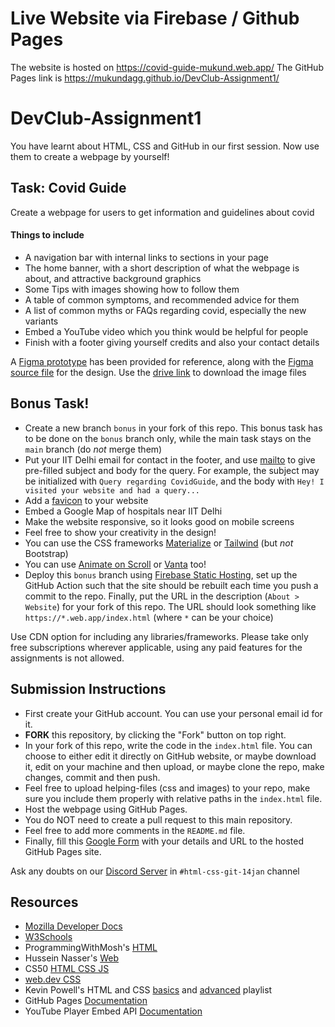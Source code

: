 # Live Website via Firebase / Github Pages

The website is hosted on https://covid-guide-mukund.web.app/
The GitHub Pages link is https://mukundagg.github.io/DevClub-Assignment1/

# DevClub-Assignment1

You have learnt about HTML, CSS and GitHub in our first session. Now use them to create a webpage by yourself!

## Task: Covid Guide
Create a webpage for users to get information and guidelines about covid
#### Things to include
- A navigation bar with internal links to sections in your page
- The home banner, with a short description of what the webpage is about, and attractive background graphics
- Some Tips with images showing how to follow them
- A table of common symptoms, and recommended advice for them
- A list of common myths or FAQs regarding covid, especially the new variants
- Embed a YouTube video which you think would be helpful for people
- Finish with a footer giving yourself credits and also your contact details

A [Figma prototype](https://www.figma.com/proto/12aCPysPYYkU0YrhjdOS7e/CovidGuide) has been provided for reference, along with the [Figma source file](https://www.figma.com/file/12aCPysPYYkU0YrhjdOS7e/CovidGuide) for the design. Use the [drive link](https://csciitd-my.sharepoint.com/:f:/g/personal/tt1201099_iitd_ac_in/EtUO6IwxaxNLkX_5PQQisZYBYjcEJP6sAed_DZI2evf3NQ?e=M8xTKO) to download the image files

## Bonus Task!
- Create a new branch `bonus` in your fork of this repo. This bonus task has to be done on the `bonus` branch only, while the main task stays on the `main` branch (do *not* merge them)
- Put your IIT Delhi email for contact in the footer, and use [mailto](https://en.wikipedia.org/wiki/Mailto) to give pre-filled subject and body for the query. For example, the subject may be initialized with `Query regarding CovidGuide`, and the body with `Hey! I visited your website and had a query...`
- Add a [favicon](https://en.wikipedia.org/wiki/Favicon) to your website
- Embed a Google Map of hospitals near IIT Delhi
- Make the website responsive, so it looks good on mobile screens
- Feel free to show your creativity in the design!
- You can use the CSS frameworks [Materialize](https://materializecss.com/) or [Tailwind](https://tailwindui.com/) (but *not* Bootstrap)
- You can use [Animate on Scroll](https://michalsnik.github.io/aos/) or [Vanta](https://www.vantajs.com/) too!
- Deploy this `bonus` branch using [Firebase Static Hosting](https://firebase.google.com/docs/hosting/github-integration), set up the GitHub Action such that the site should be rebuilt each time you push a commit to the repo. Finally, put the URL in the description (`About > Website`) for your fork of this repo. The URL should look something like `https://*.web.app/index.html` (where `*` can be your choice)

Use CDN option for including any libraries/frameworks. 
Please take only free subscriptions wherever applicable, using any paid features for the assignments is not allowed.

## Submission Instructions
- First create your GitHub account. You can use your personal email id for it.
- **FORK** this repository, by clicking the "Fork" button on top right.
- In your fork of this repo, write the code in the `index.html` file. You can choose to either edit it directly on GitHub website, or maybe download it, edit on your machine and then upload, or maybe clone the repo, make changes, commit and then push.
- Feel free to upload helping-files (css and images) to your repo, make sure you include them properly with relative paths in the `index.html` file.
- Host the webpage using GitHub Pages.
- You do NOT need to create a pull request to this main repository.
- Feel free to add more comments in the `README.md` file.
- Finally, fill this [Google Form](https://forms.gle/zgLhpp4ptMas77yQ6) with your details and URL to the hosted GitHub Pages site.

Ask any doubts on our [Discord Server](https://discord.gg/Hedc9gw3Ar) in `#html-css-git-14jan` channel

## Resources
- [Mozilla Developer Docs](https://developer.mozilla.org/en-US/docs/Learn)
- [W3Schools](https://www.w3schools.com/)
- ProgrammingWithMosh's [HTML](https://www.youtube.com/watch?v=qz0aGYrrlhU)
- Hussein Nasser's [Web](https://www.youtube.com/watch?v=dh406O2v_1c)
- CS50 [HTML CSS JS](https://www.youtube.com/watch?v=2VauFS071pg)
- [web.dev CSS](https://web.dev/learn/css/)
- Kevin Powell's HTML and CSS [basics](https://www.youtube.com/playlist?list=PL4-IK0AVhVjM0xE0K2uZRvsM7LkIhsPT-) and [advanced](https://www.youtube.com/playlist?list=PL4-IK0AVhVjP27yZLwW-gkPggRps0CCnP) playlist
- GitHub Pages [Documentation](https://docs.github.com/en/pages)
- YouTube Player Embed API [Documentation](https://developers.google.com/youtube/iframe_api_reference)
